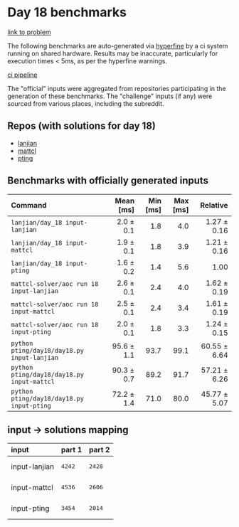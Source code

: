# Day 18 benchmarks

[link to problem](http://adventofcode.com/2022/day/18)

The following benchmarks are auto-generated via [hyperfine](https://github.com/sharkdp/hyperfine) by a ci system running on shared hardware. Results may be inaccurate, particularly for execution times < 5ms, as per the hyperfine warnings.

[ci pipeline](http://ci.papercode.net:8080/teams/aoc2022/pipelines/aoc-compare-2022)

The "official" inputs were aggregated from repositories participating in the generation of these benchmarks. The "challenge" inputs (if any) were sourced from various places, including the subreddit.

## Repos (with solutions for day 18)


- [lanjian](https://github.com/LanJian/aoc-2022)
- [mattcl](https://github.com/mattcl/aoc2022)
- [pting](https://github.com/pting/aoc2022)

## Benchmarks with officially generated inputs
| Command | Mean [ms] | Min [ms] | Max [ms] | Relative |
|:---|---:|---:|---:|---:|
| `lanjian/day_18 input-lanjian` | 2.0 ± 0.1 | 1.8 | 4.0 | 1.27 ± 0.16 |
| `lanjian/day_18 input-mattcl` | 1.9 ± 0.1 | 1.8 | 3.9 | 1.21 ± 0.16 |
| `lanjian/day_18 input-pting` | 1.6 ± 0.2 | 1.4 | 5.6 | 1.00 |
| `mattcl-solver/aoc run 18 input-lanjian` | 2.6 ± 0.1 | 2.4 | 4.0 | 1.62 ± 0.19 |
| `mattcl-solver/aoc run 18 input-mattcl` | 2.5 ± 0.1 | 2.4 | 3.4 | 1.61 ± 0.19 |
| `mattcl-solver/aoc run 18 input-pting` | 2.0 ± 0.1 | 1.8 | 3.3 | 1.24 ± 0.15 |
| `python pting/day18/day18.py input-lanjian` | 95.6 ± 1.1 | 93.7 | 99.1 | 60.55 ± 6.64 |
| `python pting/day18/day18.py input-mattcl` | 90.3 ± 0.7 | 89.2 | 91.7 | 57.21 ± 6.26 |
| `python pting/day18/day18.py input-pting` | 72.2 ± 1.4 | 71.0 | 80.0 | 45.77 ± 5.07 |

## input -> solutions mapping
|input|part 1|part 2|
|:---|:---|:---|
|input-lanjian|<pre>4242</pre>|<pre>2428</pre>|
|input-mattcl|<pre>4536</pre>|<pre>2606</pre>|
|input-pting|<pre>3454</pre>|<pre>2014</pre>|
